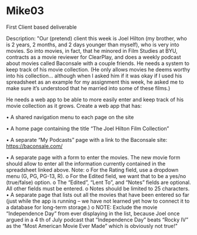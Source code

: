 # Mike03
First Client based deliverable

Description:
"Our (pretend) client this week is Joel Hilton (my brother, who is 2 years, 2 months, and 2 days
younger than myself), who is very into movies. So into movies, in fact, that he minored in Film
Studies at BYU, contracts as a movie reviewer for ClearPlay, and does a weekly podcast about
movies called Baconsale with a couple friends. He needs a system to keep track of his movie
collection. (He only allows movies he deems worthy into his collection… although when I asked
him if it was okay if I used his spreadsheet as an example for my assignment this week, he asked
me to make sure it’s understood that he married into some of these films.) 

He needs a web app to be able to more easily enter and keep track of his movie collection as it
grows. Create a web app that has:

• A shared navigation menu to each page on the site

• A home page containing the title “The Joel Hilton Film Collection”

• A separate “My Podcasts” page with a link to the Baconsale site: https://baconsale.com/

• A separate page with a form to enter the movies. The new movie form should allow to enter
all the information currently contained in the spreadsheet linked above. Note:
o For the Rating field, use a dropdown menu (G, PG, PG-13, R).
o For the Edited field, we want that to be a yes/no (true/false) option.
o The “Edited”, “Lent To”, and “Notes” fields are optional. All other fields must be
entered.
o Notes should be limited to 25 characters.
• A separate page that lists out all the movies that have been entered so far (just while the app
is running – we have not learned yet how to connect it to a database for long-term storage.)
o NOTE: Exclude the movie “Independence Day” from ever displaying in the list,
because Joel once argued in a 4
th of July podcast that “Independence Day” beats
“Rocky IV” as the “Most American Movie Ever Made” which is obviously not true!"
